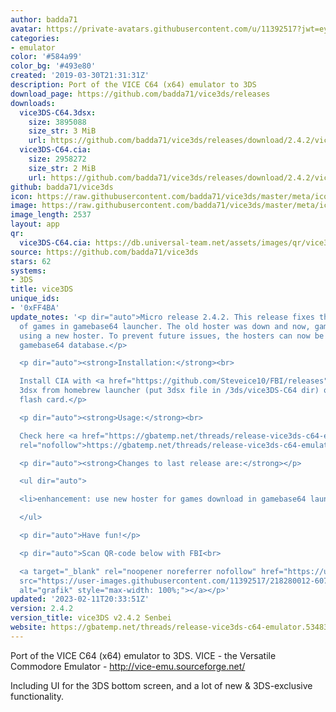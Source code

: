 ```yaml
---
author: badda71
avatar: https://private-avatars.githubusercontent.com/u/11392517?jwt=eyJhbGciOiJIUzI1NiIsInR5cCI6IkpXVCJ9.eyJpc3MiOiJnaXRodWIuY29tIiwiYXVkIjoicmF3LmdpdGh1YnVzZXJjb250ZW50LmNvbSIsImtleSI6ImtleTEiLCJleHAiOjE3MzQ2NTczNjAsIm5iZiI6MTczNDY1NjE2MCwicGF0aCI6Ii91LzExMzkyNTE3In0.vCiPP_dOiI6YwtfYLE7U1fVzr0xNZRXZX02LzqtQgUs&v=4
categories:
- emulator
color: '#584a99'
color_bg: '#493e80'
created: '2019-03-30T21:31:31Z'
description: Port of the VICE C64 (x64) emulator to 3DS
download_page: https://github.com/badda71/vice3ds/releases
downloads:
  vice3DS-C64.3dsx:
    size: 3895088
    size_str: 3 MiB
    url: https://github.com/badda71/vice3ds/releases/download/2.4.2/vice3DS-C64.3dsx
  vice3DS-C64.cia:
    size: 2958272
    size_str: 2 MiB
    url: https://github.com/badda71/vice3ds/releases/download/2.4.2/vice3DS-C64.cia
github: badda71/vice3ds
icon: https://raw.githubusercontent.com/badda71/vice3ds/master/meta/icon_3ds_C64.png
image: https://raw.githubusercontent.com/badda71/vice3ds/master/meta/icon_3ds_C64.png
image_length: 2537
layout: app
qr:
  vice3DS-C64.cia: https://db.universal-team.net/assets/images/qr/vice3ds-c64-cia.png
source: https://github.com/badda71/vice3ds
stars: 62
systems:
- 3DS
title: vice3DS
unique_ids:
- '0xFF4BA'
update_notes: '<p dir="auto">Micro release 2.4.2. This release fixes the download
  of games in gamebase64 launcher. The old hoster was down and now, games are downloaded
  using a new hoster. To prevent future issues, the hosters can now be defined in
  gamebase64 database.</p>

  <p dir="auto"><strong>Installation:</strong><br>

  Install CIA with <a href="https://github.com/Steveice10/FBI/releases">FBI</a>, run
  3dsx from homebrew launcher (put 3dsx file in /3ds/vice3DS-C64 dir) or run 3ds from
  flash card.</p>

  <p dir="auto"><strong>Usage:</strong><br>

  Check here <a href="https://gbatemp.net/threads/release-vice3ds-c64-emulator.534830/"
  rel="nofollow">https://gbatemp.net/threads/release-vice3ds-c64-emulator.534830/</a></p>

  <p dir="auto"><strong>Changes to last release are:</strong></p>

  <ul dir="auto">

  <li>enhancement: use new hoster for games download in gamebase64 launcher</li>

  </ul>

  <p dir="auto">Have fun!</p>

  <p dir="auto">Scan QR-code below with FBI<br>

  <a target="_blank" rel="noopener noreferrer nofollow" href="https://user-images.githubusercontent.com/11392517/218280012-60704442-0764-4117-ba4f-89828809bb60.png"><img
  src="https://user-images.githubusercontent.com/11392517/218280012-60704442-0764-4117-ba4f-89828809bb60.png"
  alt="grafik" style="max-width: 100%;"></a></p>'
updated: '2023-02-11T20:33:51Z'
version: 2.4.2
version_title: vice3DS v2.4.2 Senbei
website: https://gbatemp.net/threads/release-vice3ds-c64-emulator.534830/
---
```

Port of the VICE C64 (x64) emulator to 3DS. VICE - the Versatile Commodore Emulator - http://vice-emu.sourceforge.net/

Including UI for the 3DS bottom screen, and a lot of new & 3DS-exclusive functionality.